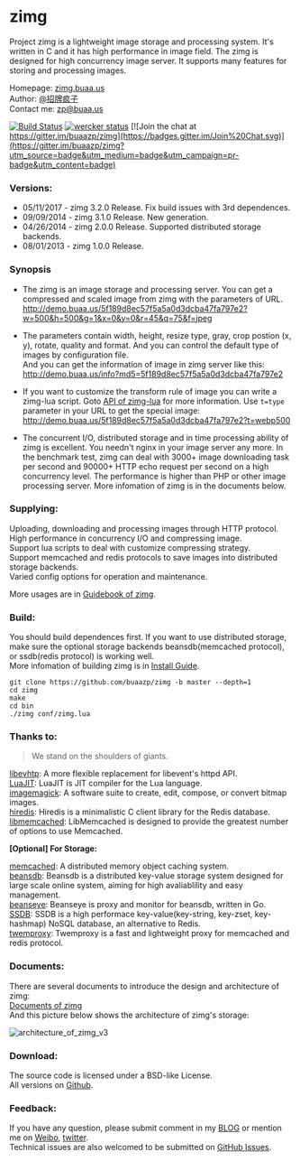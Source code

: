 # zimg


Project zimg is a lightweight image storage and processing system. It's written in C and it has high performance in image field. The zimg is designed for high concurrency image server. It supports many features for storing and processing images.  

Homepage: [zimg.buaa.us](http://zimg.buaa.us/)  
Author: [@招牌疯子](http://weibo.com/819880808)  
Contact me: zp@buaa.us  

[![Build Status](https://travis-ci.org/buaazp/zimg.svg?branch=master)](https://travis-ci.org/buaazp/zimg) [![wercker status](https://app.wercker.com/status/88aead2017ceb80b32fad3dc8997227a/s "wercker status")](https://app.wercker.com/project/bykey/88aead2017ceb80b32fad3dc8997227a) [![Join the chat at https://gitter.im/buaazp/zimg](https://badges.gitter.im/Join%20Chat.svg)](https://gitter.im/buaazp/zimg?utm_source=badge&utm_medium=badge&utm_campaign=pr-badge&utm_content=badge)

### Versions:
- 05/11/2017 - zimg 3.2.0 Release. Fix build issues with 3rd dependences.
- 09/09/2014 - zimg 3.1.0 Release. New generation.
- 04/26/2014 - zimg 2.0.0 Release. Supported distributed storage backends.
- 08/01/2013 - zimg 1.0.0 Release.

### Synopsis
- The zimg is an image storage and processing server. You can get a compressed and scaled image from zimg with the parameters of URL.  
http://demo.buaa.us/5f189d8ec57f5a5a0d3dcba47fa797e2?w=500&h=500&g=1&x=0&y=0&r=45&q=75&f=jpeg

- The parameters contain width, height, resize type, gray, crop postion (x, y), rotate, quality and format. And you can control the default type of images by configuration file.  
And you can get the information of image in zimg server like this:  
http://demo.buaa.us/info?md5=5f189d8ec57f5a5a0d3dcba47fa797e2

- If you want to customize the transform rule of image you can write a zimg-lua script. Goto [API of zimg-lua](http://zimg.buaa.us/documents/api_of_zimg_lua/) for more information. Use `t=type` parameter in your URL to get the special image:  
http://demo.buaa.us/5f189d8ec57f5a5a0d3dcba47fa797e2?t=webp500

- The concurrent I/O, distributed storage and in time processing ability of zimg is excellent. You needn't nginx in your image server any more. In the benchmark test, zimg can deal with 3000+ image downloading task per second and 90000+ HTTP echo request per second on a high concurrency level. The performance is higher than PHP or other image processing server. More infomation of zimg is in the documents below.

### Supplying:
Uploading, downloading and processing images through HTTP protocol.  
High performance in concurrency I/O and compressing image.  
Support lua scripts to deal with customize compressing strategy.  
Support memcached and redis protocols to save images into distributed storage backends.  
Varied config options for operation and maintenance.  

More usages are in [Guidebook of zimg](http://zimg.buaa.us/documents/guidebook/).

### Build:
You should build dependences first. If you want to use distributed storage, make sure the optional storage backends beansdb(memcached protocol), or ssdb(redis protocol) is working well.  
More infomation of building zimg is in [Install Guide](http://zimg.buaa.us/documents/install/).
 
```
git clone https://github.com/buaazp/zimg -b master --depth=1
cd zimg   
make  
cd bin  
./zimg conf/zimg.lua
```


### Thanks to:
> We stand on the shoulders of giants.  

[libevhtp](https://github.com/ellzey/libevhtp): A more flexible replacement for libevent's httpd API.  
[LuaJIT](http://luajit.org/): LuaJIT is JIT compiler for the Lua language.  
[imagemagick](http://www.imagemagick.org/): A software suite to create, edit, compose, or convert bitmap images.  
[hiredis](https://github.com/redis/hiredis): Hiredis is a minimalistic C client library for the Redis database.  
[libmemcached](https://github.com/trondn/libmemcached): LibMemcached is designed to provide the greatest number of options to use Memcached.  

**[Optional] For Storage:**

[memcached](https://github.com/memcached/memcached): A distributed memory object caching system.  
[beansdb](https://github.com/douban/beansdb): Beansdb is a distributed key-value storage system designed for large scale online system, aiming for high avaliablility and easy management.  
[beanseye](https://github.com/douban/beanseye): Beanseye is proxy and monitor for beansdb, written in Go.  
[SSDB](https://github.com/ideawu/ssdb): SSDB is a high performace key-value(key-string, key-zset, key-hashmap) NoSQL database, an alternative to Redis.  
[twemproxy](https://github.com/twitter/twemproxy): Twemproxy is a fast and lightweight proxy for memcached and redis protocol.  


### Documents:
There are several documents to introduce the design and architecture of zimg:  
[Documents of zimg](http://zimg.buaa.us/documents/)  
And this picture below shows the architecture of zimg's storage:  

![architecture_of_zimg_v3](http://ww2.sinaimg.cn/large/4c422e03jw1ejjdk4vdccj20kf0momzd.jpg)

### Download:
The source code is licensed under a BSD-like License.  
All versions on [Github](https://github.com/buaazp/zimg/releases).  

### Feedback:
If you have any question, please submit comment in my [BLOG](http://blog.buaa.us/) or mention me on [Weibo](http://weibo.com/819880808), [twitter](https://twitter.com/buaazp).  
Technical issues are also welcomed to be submitted on [GitHub Issues](https://github.com/buaazp/zimg/issues).


